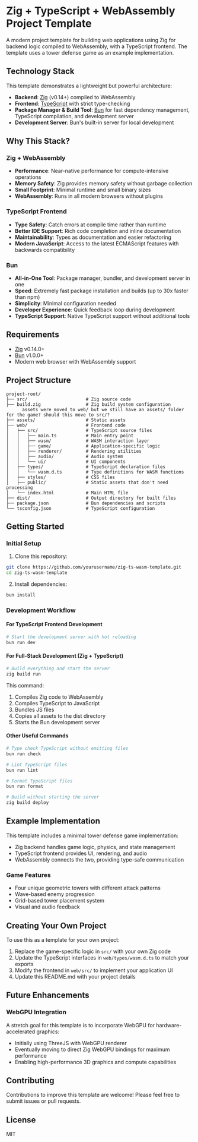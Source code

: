 # Zig + TypeScript + WebAssembly Project Template

A modern project template for building web applications using Zig for backend logic compiled to WebAssembly, with a TypeScript frontend. The template uses a tower defense game as an example implementation.

## Technology Stack

This template demonstrates a lightweight but powerful architecture:

- **Backend**: [Zig](https://ziglang.org/) (v0.14+) compiled to WebAssembly
- **Frontend**: [TypeScript](https://www.typescriptlang.org/) with strict type-checking 
- **Package Manager & Build Tool**: [Bun](https://bun.sh/) for fast dependency management, TypeScript compilation, and development server
- **Development Server**: Bun's built-in server for local development

## Why This Stack?

### Zig + WebAssembly
- **Performance**: Near-native performance for compute-intensive operations
- **Memory Safety**: Zig provides memory safety without garbage collection
- **Small Footprint**: Minimal runtime and small binary sizes
- **WebAssembly**: Runs in all modern browsers without plugins

### TypeScript Frontend
- **Type Safety**: Catch errors at compile time rather than runtime
- **Better IDE Support**: Rich code completion and inline documentation
- **Maintainability**: Types as documentation and easier refactoring
- **Modern JavaScript**: Access to the latest ECMAScript features with backwards compatibility

### Bun
- **All-in-One Tool**: Package manager, bundler, and development server in one
- **Speed**: Extremely fast package installation and builds (up to 30x faster than npm)
- **Simplicity**: Minimal configuration needed
- **Developer Experience**: Quick feedback loop during development
- **TypeScript Support**: Native TypeScript support without additional tools

## Requirements

- [Zig](https://ziglang.org/download/) v0.14.0+
- [Bun](https://bun.sh/docs/installation) v1.0.0+
- Modern web browser with WebAssembly support

## Project Structure

```
project-root/
├── src/                      # Zig source code
├── build.zig                 # Zig build system configuration
      assets were moved to web/ but we still have an assets/ folder for the game? should this move to src/?
├── assets/                   # Static assets
├── web/                      # Frontend code
│   ├── src/                  # TypeScript source files
│   │   ├── main.ts           # Main entry point
│   │   ├── wasm/             # WASM interaction layer
│   │   ├── game/             # Application-specific logic
│   │   ├── renderer/         # Rendering utilities
│   │   ├── audio/            # Audio system
│   │   └── ui/               # UI components
│   ├── types/                # TypeScript declaration files
│   │   └── wasm.d.ts         # Type definitions for WASM functions
│   ├── styles/               # CSS files
│   ├── public/               # Static assets that don't need processing
│   └── index.html            # Main HTML file
├── dist/                     # Output directory for built files
├── package.json              # Bun dependencies and scripts
└── tsconfig.json             # TypeScript configuration
```

## Getting Started

### Initial Setup

1. Clone this repository:
```bash
git clone https://github.com/yourusername/zig-ts-wasm-template.git
cd zig-ts-wasm-template
```

2. Install dependencies:
```bash
bun install
```

### Development Workflow

#### For TypeScript Frontend Development

```bash
# Start the development server with hot reloading
bun run dev
```

#### For Full-Stack Development (Zig + TypeScript)

```bash
# Build everything and start the server
zig build run
```

This command:
1. Compiles Zig code to WebAssembly
2. Compiles TypeScript to JavaScript
3. Bundles JS files
4. Copies all assets to the dist directory
5. Starts the Bun development server

#### Other Useful Commands

```bash
# Type check TypeScript without emitting files
bun run check

# Lint TypeScript files
bun run lint

# Format TypeScript files
bun run format

# Build without starting the server
zig build deploy
```

## Example Implementation

This template includes a minimal tower defense game implementation:

- Zig backend handles game logic, physics, and state management
- TypeScript frontend provides UI, rendering, and audio
- WebAssembly connects the two, providing type-safe communication

### Game Features

- Four unique geometric towers with different attack patterns
- Wave-based enemy progression
- Grid-based tower placement system
- Visual and audio feedback

## Creating Your Own Project

To use this as a template for your own project:

1. Replace the game-specific logic in `src/` with your own Zig code
2. Update the TypeScript interfaces in `web/types/wasm.d.ts` to match your exports
3. Modify the frontend in `web/src/` to implement your application UI
4. Update this README.md with your project details

## Future Enhancements

### WebGPU Integration
A stretch goal for this template is to incorporate WebGPU for hardware-accelerated graphics:
- Initially using ThreeJS with WebGPU renderer
- Eventually moving to direct Zig WebGPU bindings for maximum performance
- Enabling high-performance 3D graphics and compute capabilities

## Contributing

Contributions to improve this template are welcome! Please feel free to submit issues or pull requests.

## License

MIT
